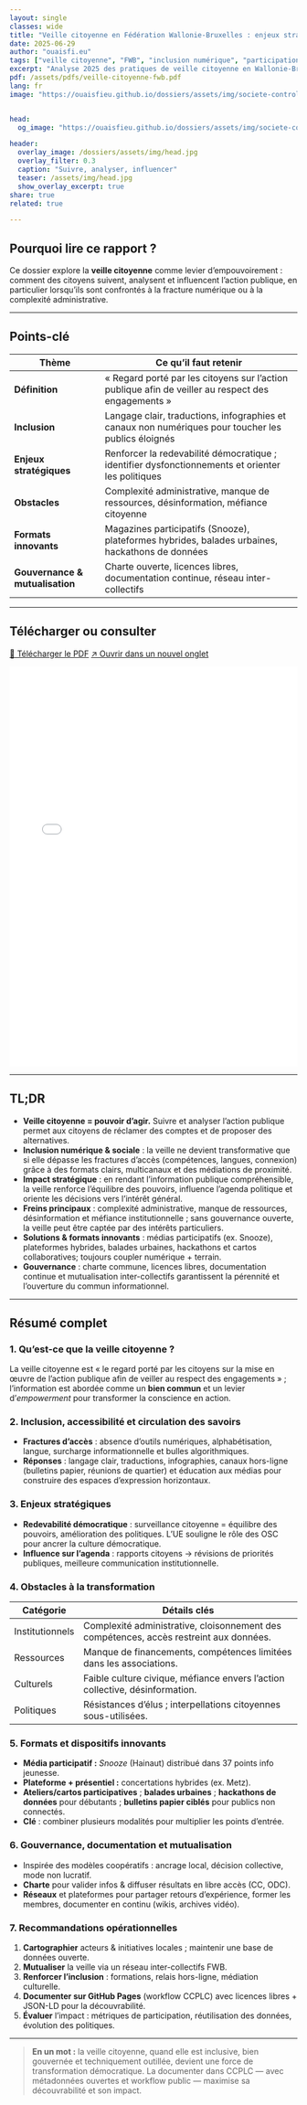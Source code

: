 ```yaml
---
layout: single
classes: wide
title: "Veille citoyenne en Fédération Wallonie-Bruxelles : enjeux stratégiques, inclusion et perspectives"
date: 2025-06-29
author: "ouaisfi.eu"
tags: ["veille citoyenne", "FWB", "inclusion numérique", "participation"]
excerpt: "Analyse 2025 des pratiques de veille citoyenne en Wallonie-Bruxelles : accessibilité, obstacles et formats innovants pour renforcer la participation."
pdf: /assets/pdfs/veille-citoyenne-fwb.pdf
lang: fr
image: "https://ouaisfieu.github.io/dossiers/assets/img/societe-controle-frictions.jpg"


head:
  og_image: "https://ouaisfieu.github.io/dossiers/assets/img/societe-controle-frictions.jpg"

header:
  overlay_image: /dossiers/assets/img/head.jpg
  overlay_filter: 0.3
  caption: "Suivre, analyser, influencer"
  teaser: /assets/img/head.jpg
  show_overlay_excerpt: true
share: true
related: true

---
```



## Pourquoi lire ce rapport ?

Ce dossier explore la **veille citoyenne** comme levier d’empouvoirement : comment des citoyens suivent, analysent et influencent l’action publique, en particulier lorsqu’ils sont confrontés à la fracture numérique ou à la complexité administrative.

---

## Points-clé

| Thème | Ce qu’il faut retenir |
|-------|-----------------------|
| **Définition** | « Regard porté par les citoyens sur l’action publique afin de veiller au respect des engagements » |
| **Inclusion** | Langage clair, traductions, infographies et canaux non numériques pour toucher les publics éloignés |
| **Enjeux stratégiques** | Renforcer la redevabilité démocratique ; identifier dysfonctionnements et orienter les politiques |
| **Obstacles** | Complexité administrative, manque de ressources, désinformation, méfiance citoyenne |
| **Formats innovants** | Magazines participatifs (Snooze), plateformes hybrides, balades urbaines, hackathons de données |
| **Gouvernance & mutualisation** | Charte ouverte, licences libres, documentation continue, réseau inter-collectifs | 

---

## Télécharger ou consulter

<p>
  <a class="btn btn--primary" href="https://ouaisfieu.github.io/dossiers/assets/pdfs/veille-citoyenne-fwb.pdf">💾 Télécharger le PDF</a>
  <a class="btn btn--info" href="https://ouaisfieu.github.io/dossiers/assets/pdfs/veille-citoyenne-fwb.pdf" target="_blank" rel="noopener">↗️ Ouvrir dans un nouvel onglet</a>
</p>

<!-- Lecteur PDF natif du navigateur -->
<iframe
  src="/dossiers/assets/pdfs/veille-citoyenne-fwb.pdf#toolbar=1"
  width="100%"
  height="700"
  style="border:none;"
  loading="lazy">
</iframe>

---

## TL;DR
- **Veille citoyenne = pouvoir d’agir.** Suivre et analyser l’action publique permet aux citoyens de réclamer des comptes et de proposer des alternatives.  
- **Inclusion numérique & sociale** : la veille ne devient transformative que si elle dépasse les fractures d’accès (compétences, langues, connexion) grâce à des formats clairs, multicanaux et des médiations de proximité.
- **Impact stratégique** : en rendant l’information publique compréhensible, la veille renforce l’équilibre des pouvoirs, influence l’agenda politique et oriente les décisions vers l’intérêt général.  
- **Freins principaux** : complexité administrative, manque de ressources, désinformation et méfiance institutionnelle ; sans gouvernance ouverte, la veille peut être captée par des intérêts particuliers. 
- **Solutions & formats innovants** : médias participatifs (ex. Snooze), plateformes hybrides, balades urbaines, hackathons et cartos collaboratives; toujours coupler numérique + terrain.
- **Gouvernance** : charte commune, licences libres, documentation continue et mutualisation inter-collectifs garantissent la pérennité et l’ouverture du commun informationnel. 

---

## Résumé complet

### 1. Qu’est-ce que la veille citoyenne ?
La veille citoyenne est « le regard porté par les citoyens sur la mise en œuvre de l’action publique afin de veiller au respect des engagements » ; l’information est abordée comme un **bien commun** et un levier d’*empowerment* pour transformer la conscience en action.

### 2. Inclusion, accessibilité et circulation des savoirs  
- **Fractures d’accès** : absence d’outils numériques, alphabétisation, langue, surcharge informationnelle et bulles algorithmiques.  
- **Réponses** : langage clair, traductions, infographies, canaux hors-ligne (bulletins papier, réunions de quartier) et éducation aux médias pour construire des espaces d’expression horizontaux. 

### 3. Enjeux stratégiques  
- **Redevabilité démocratique** : surveillance citoyenne = équilibre des pouvoirs, amélioration des politiques. L’UE souligne le rôle des OSC pour ancrer la culture démocratique.  
- **Influence sur l’agenda** : rapports citoyens → révisions de priorités publiques, meilleure communication institutionnelle. 

### 4. Obstacles à la transformation

| Catégorie       | Détails clés                                                                 |
|-----------------|------------------------------------------------------------------------------|
| Institutionnels | Complexité administrative, cloisonnement des compétences, accès restreint aux données. |
| Ressources      | Manque de financements, compétences limitées dans les associations.          |
| Culturels       | Faible culture civique, méfiance envers l’action collective, désinformation. |
| Politiques      | Résistances d’élus ; interpellations citoyennes sous-utilisées.              |


### 5. Formats et dispositifs innovants  
- **Média participatif :** *Snooze* (Hainaut) distribué dans 37 points info jeunesse.  
- **Plateforme + présentiel :** concertations hybrides (ex. Metz).  
- **Ateliers/cartos participatives** ; **balades urbaines** ; **hackathons de données** pour débutants ; **bulletins papier ciblés** pour publics non connectés.  
- **Clé** : combiner plusieurs modalités pour multiplier les points d’entrée. 

### 6. Gouvernance, documentation et mutualisation  
- Inspirée des modèles coopératifs : ancrage local, décision collective, mode non lucratif.  
- **Charte** pour valider infos & diffuser résultats en libre accès (CC, ODC).  
- **Réseaux** et plateformes pour partager retours d’expérience, former les membres, documenter en continu (wikis, archives vidéo). 

### 7. Recommandations opérationnelles  
1. **Cartographier** acteurs & initiatives locales ; maintenir une base de données ouverte.  
2. **Mutualiser** la veille via un réseau inter-collectifs FWB.  
3. **Renforcer l’inclusion** : formations, relais hors-ligne, médiation culturelle.  
4. **Documenter sur GitHub Pages** (workflow CCPLC) avec licences libres + JSON-LD pour la découvrabilité.  
5. **Évaluer** l’impact : métriques de participation, réutilisation des données, évolution des politiques. 

---

> **En un mot :** la veille citoyenne, quand elle est inclusive, bien gouvernée et techniquement outillée, devient une force de transformation démocratique. La documenter dans CCPLC — avec métadonnées ouvertes et workflow public — maximise sa découvrabilité et son impact. 


